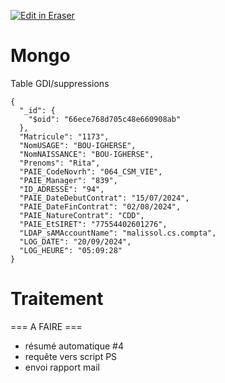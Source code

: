 <p><a target="_blank" href="https://app.eraser.io/workspace/JVbZ5URNeyo0MpcDTVfQ" id="edit-in-eraser-github-link"><img alt="Edit in Eraser" src="https://firebasestorage.googleapis.com/v0/b/second-petal-295822.appspot.com/o/images%2Fgithub%2FOpen%20in%20Eraser.svg?alt=media&amp;token=968381c8-a7e7-472a-8ed6-4a6626da5501"></a></p>

# Mongo
Table GDI/suppressions

```
{
  "_id": {
    "$oid": "66ece768d705c48e660908ab"
  },
  "Matricule": "1173",
  "NomUSAGE": "BOU-IGHERSE",
  "NomNAISSANCE": "BOU-IGHERSE",
  "Prenoms": "Rita",
  "PAIE_CodeNovrh": "064_CSM_VIE",
  "PAIE_Manager": "839",
  "ID_ADRESSE": "94",
  "PAIE_DateDebutContrat": "15/07/2024",
  "PAIE_DateFinContrat": "02/08/2024",
  "PAIE_NatureContrat": "CDD",
  "PAIE_EtSIRET": "77554402601276",
  "LDAP_sAMAccountName": "malissol.cs.compta",
  "LOG_DATE": "20/09/2024",
  "LOG_HEURE": "05:09:28"
}
```
# Traitement
=== A FAIRE ===

- résumé automatique #4
- requête vers script PS
- envoi rapport mail




<!--- Eraser file: https://app.eraser.io/workspace/JVbZ5URNeyo0MpcDTVfQ --->
